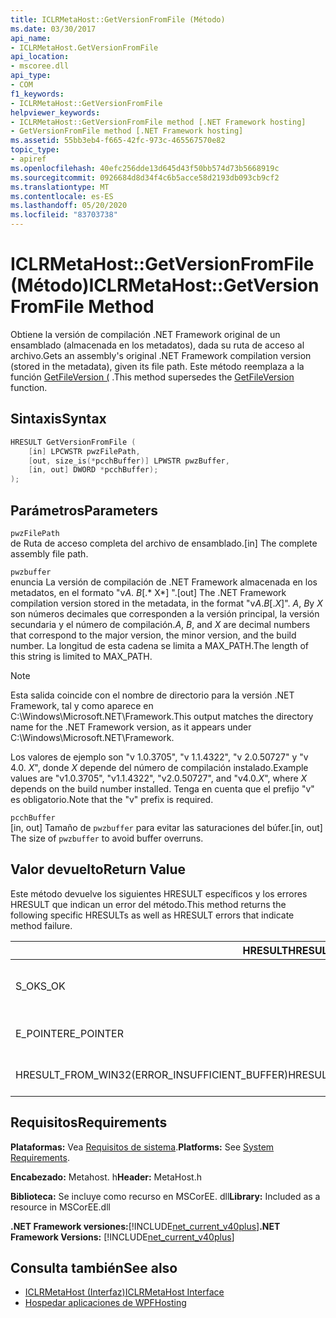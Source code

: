 ```yaml
---
title: ICLRMetaHost::GetVersionFromFile (Método)
ms.date: 03/30/2017
api_name:
- ICLRMetaHost.GetVersionFromFile
api_location:
- mscoree.dll
api_type:
- COM
f1_keywords:
- ICLRMetaHost::GetVersionFromFile
helpviewer_keywords:
- ICLRMetaHost::GetVersionFromFile method [.NET Framework hosting]
- GetVersionFromFile method [.NET Framework hosting]
ms.assetid: 55bb3eb4-f665-42fc-973c-465567570e82
topic_type:
- apiref
ms.openlocfilehash: 40efc256dde13d645d43f50bb574d73b5668919c
ms.sourcegitcommit: 0926684d8d34f4c6b5acce58d2193db093cb9cf2
ms.translationtype: MT
ms.contentlocale: es-ES
ms.lasthandoff: 05/20/2020
ms.locfileid: "83703738"
---
```

# <a name="iclrmetahostgetversionfromfile-method"></a><span data-ttu-id="4e9b5-102">ICLRMetaHost::GetVersionFromFile (Método)</span><span class="sxs-lookup"><span data-stu-id="4e9b5-102">ICLRMetaHost::GetVersionFromFile Method</span></span>
<span data-ttu-id="4e9b5-103">Obtiene la versión de compilación .NET Framework original de un ensamblado (almacenada en los metadatos), dada su ruta de acceso al archivo.</span><span class="sxs-lookup"><span data-stu-id="4e9b5-103">Gets an assembly's original .NET Framework compilation version (stored in the metadata), given its file path.</span></span> <span data-ttu-id="4e9b5-104">Este método reemplaza a la función [GetFileVersion (](getfileversion-function.md) .</span><span class="sxs-lookup"><span data-stu-id="4e9b5-104">This method supersedes the [GetFileVersion](getfileversion-function.md) function.</span></span>  
  
## <a name="syntax"></a><span data-ttu-id="4e9b5-105">Sintaxis</span><span class="sxs-lookup"><span data-stu-id="4e9b5-105">Syntax</span></span>  
  
```cpp  
HRESULT GetVersionFromFile (  
    [in] LPCWSTR pwzFilePath,  
    [out, size_is(*pcchBuffer)] LPWSTR pwzBuffer,  
    [in, out] DWORD *pcchBuffer);  
);  
```  
  
## <a name="parameters"></a><span data-ttu-id="4e9b5-106">Parámetros</span><span class="sxs-lookup"><span data-stu-id="4e9b5-106">Parameters</span></span>  
 `pwzFilePath`  
 <span data-ttu-id="4e9b5-107">de Ruta de acceso completa del archivo de ensamblado.</span><span class="sxs-lookup"><span data-stu-id="4e9b5-107">[in] The complete assembly file path.</span></span>  
  
 `pwzbuffer`  
 <span data-ttu-id="4e9b5-108">enuncia La versión de compilación de .NET Framework almacenada en los metadatos, en el formato "v*A*. *B*[.\* X\*] ".</span><span class="sxs-lookup"><span data-stu-id="4e9b5-108">[out] The .NET Framework compilation version stored in the metadata, in the format "v*A*.*B*[.*X*]".</span></span> <span data-ttu-id="4e9b5-109">*A*, *B*y *X* son números decimales que corresponden a la versión principal, la versión secundaria y el número de compilación.</span><span class="sxs-lookup"><span data-stu-id="4e9b5-109">*A*, *B*, and *X* are decimal numbers that correspond to the major version, the minor version, and the build number.</span></span> <span data-ttu-id="4e9b5-110">La longitud de esta cadena se limita a MAX_PATH.</span><span class="sxs-lookup"><span data-stu-id="4e9b5-110">The length of this string is limited to MAX_PATH.</span></span>  
  
> [!NOTE]
> <span data-ttu-id="4e9b5-111">Esta salida coincide con el nombre de directorio para la versión .NET Framework, tal y como aparece en C:\Windows\Microsoft.NET\Framework.</span><span class="sxs-lookup"><span data-stu-id="4e9b5-111">This output matches the directory name for the .NET Framework version, as it appears under C:\Windows\Microsoft.NET\Framework.</span></span>  
  
 <span data-ttu-id="4e9b5-112">Los valores de ejemplo son "v 1.0.3705", "v 1.1.4322", "v 2.0.50727" y "v 4.0. *X*", donde *X* depende del número de compilación instalado.</span><span class="sxs-lookup"><span data-stu-id="4e9b5-112">Example values are "v1.0.3705", "v1.1.4322", "v2.0.50727", and "v4.0.*X*", where *X* depends on the build number installed.</span></span> <span data-ttu-id="4e9b5-113">Tenga en cuenta que el prefijo "v" es obligatorio.</span><span class="sxs-lookup"><span data-stu-id="4e9b5-113">Note that the "v" prefix is required.</span></span>  
  
 `pcchBuffer`  
 <span data-ttu-id="4e9b5-114">[in, out] Tamaño de `pwzbuffer` para evitar las saturaciones del búfer.</span><span class="sxs-lookup"><span data-stu-id="4e9b5-114">[in, out] The size of `pwzbuffer` to avoid buffer overruns.</span></span>  
  
## <a name="return-value"></a><span data-ttu-id="4e9b5-115">Valor devuelto</span><span class="sxs-lookup"><span data-stu-id="4e9b5-115">Return Value</span></span>  
 <span data-ttu-id="4e9b5-116">Este método devuelve los siguientes HRESULT específicos y los errores HRESULT que indican un error del método.</span><span class="sxs-lookup"><span data-stu-id="4e9b5-116">This method returns the following specific HRESULTs as well as HRESULT errors that indicate method failure.</span></span>  
  
|<span data-ttu-id="4e9b5-117">HRESULT</span><span class="sxs-lookup"><span data-stu-id="4e9b5-117">HRESULT</span></span>|<span data-ttu-id="4e9b5-118">Descripción</span><span class="sxs-lookup"><span data-stu-id="4e9b5-118">Description</span></span>|  
|-------------|-----------------|  
|<span data-ttu-id="4e9b5-119">S_OK</span><span class="sxs-lookup"><span data-stu-id="4e9b5-119">S_OK</span></span>|<span data-ttu-id="4e9b5-120">El método se completó correctamente.</span><span class="sxs-lookup"><span data-stu-id="4e9b5-120">The method completed successfully.</span></span>|  
|<span data-ttu-id="4e9b5-121">E_POINTER</span><span class="sxs-lookup"><span data-stu-id="4e9b5-121">E_POINTER</span></span>|<span data-ttu-id="4e9b5-122">`pwzbuffer` o `pcchBuffer` es null.</span><span class="sxs-lookup"><span data-stu-id="4e9b5-122">`pwzbuffer` or `pcchBuffer` is null.</span></span>|  
|<span data-ttu-id="4e9b5-123">HRESULT_FROM_WIN32(ERROR_INSUFFICIENT_BUFFER)</span><span class="sxs-lookup"><span data-stu-id="4e9b5-123">HRESULT_FROM_WIN32(ERROR_INSUFFICIENT_BUFFER)</span></span>|<span data-ttu-id="4e9b5-124">El búfer es demasiado pequeño.</span><span class="sxs-lookup"><span data-stu-id="4e9b5-124">The buffer is too small.</span></span>|  
  
## <a name="requirements"></a><span data-ttu-id="4e9b5-125">Requisitos</span><span class="sxs-lookup"><span data-stu-id="4e9b5-125">Requirements</span></span>  
 <span data-ttu-id="4e9b5-126">**Plataformas:** Vea [Requisitos de sistema](../../get-started/system-requirements.md).</span><span class="sxs-lookup"><span data-stu-id="4e9b5-126">**Platforms:** See [System Requirements](../../get-started/system-requirements.md).</span></span>  
  
 <span data-ttu-id="4e9b5-127">**Encabezado:** Metahost. h</span><span class="sxs-lookup"><span data-stu-id="4e9b5-127">**Header:** MetaHost.h</span></span>  
  
 <span data-ttu-id="4e9b5-128">**Biblioteca:** Se incluye como recurso en MSCorEE. dll</span><span class="sxs-lookup"><span data-stu-id="4e9b5-128">**Library:** Included as a resource in MSCorEE.dll</span></span>  
  
 <span data-ttu-id="4e9b5-129">**.NET Framework versiones:**[!INCLUDE[net_current_v40plus](../../../../includes/net-current-v40plus-md.md)]</span><span class="sxs-lookup"><span data-stu-id="4e9b5-129">**.NET Framework Versions:** [!INCLUDE[net_current_v40plus](../../../../includes/net-current-v40plus-md.md)]</span></span>  
  
## <a name="see-also"></a><span data-ttu-id="4e9b5-130">Consulta también</span><span class="sxs-lookup"><span data-stu-id="4e9b5-130">See also</span></span>

- [<span data-ttu-id="4e9b5-131">ICLRMetaHost (Interfaz)</span><span class="sxs-lookup"><span data-stu-id="4e9b5-131">ICLRMetaHost Interface</span></span>](iclrmetahost-interface.md)
- [<span data-ttu-id="4e9b5-132">Hospedar aplicaciones de WPF</span><span class="sxs-lookup"><span data-stu-id="4e9b5-132">Hosting</span></span>](index.md)
